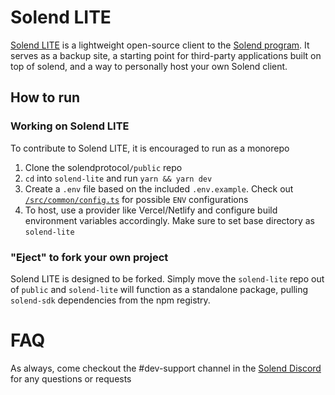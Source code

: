# Solend LITE

[Solend LITE](https://lite.solend.fi/) is a lightweight open-source client to the [Solend program](https://github.com/solendprotocol/solana-program-library). It serves as a backup site, a starting point for third-party applications built on top of solend, and a way to personally host your own Solend client.

## How to run

### Working on Solend LITE
To contribute to Solend LITE, it is encouraged to run as a monorepo

1. Clone the solendprotocol`/public` repo
2. `cd` into `solend-lite` and run `yarn && yarn dev`
3. Create a `.env` file based on the included `.env.example`. Check out [`/src/common/config.ts`](https://github.com/solendprotocol/public/blob/master/solend-lite/src/common/config.ts) for possible `ENV` configurations
4. To host, use a provider like Vercel/Netlify and configure build environment variables accordingly. Make sure to set base directory as `solend-lite`

### "Eject" to fork your own project
Solend LITE is designed to be forked. Simply move the `solend-lite` repo out of `public` and `solend-lite` will function as a standalone package, pulling `solend-sdk` dependencies from the npm registry.

# FAQ
As always, come checkout the #dev-support channel in the [Solend Discord](https://discord.com/channels/839224914720325703/879615939484725259) for any questions or requests


